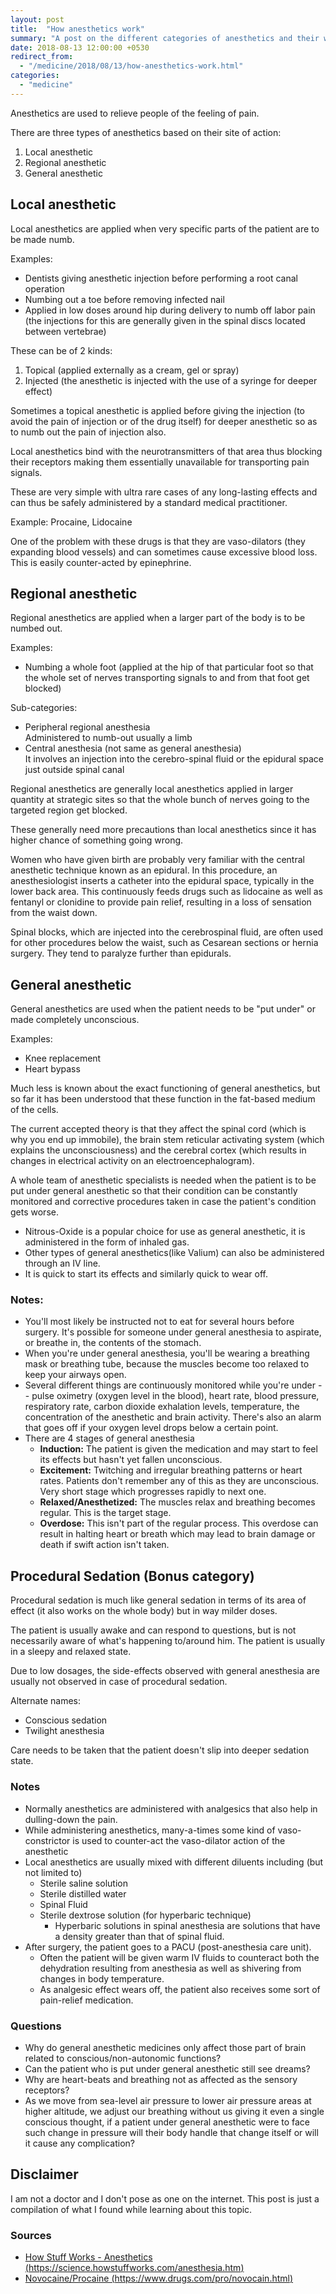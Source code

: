 ```yaml
---
layout: post
title:  "How anesthetics work"
summary: "A post on the different categories of anesthetics and their working mechanisms and differences."
date: 2018-08-13 12:00:00 +0530
redirect_from:
  - "/medicine/2018/08/13/how-anesthetics-work.html"
categories: 
  - "medicine"
---
```


Anesthetics are used to relieve people of the feeling of pain.

There are three types of anesthetics based on their site of action:
1. Local anesthetic
2. Regional anesthetic
3. General anesthetic

## Local anesthetic

Local anesthetics are applied when very specific parts of the patient are to be made numb.

Examples:
* Dentists giving anesthetic injection before performing a root canal operation
* Numbing out a toe before removing infected nail
* Applied in low doses around hip during delivery to numb off labor pain (the injections for this are generally given in the spinal discs located between vertebrae)

These can be of 2 kinds:
1. Topical (applied externally as a cream, gel or spray)
2. Injected (the anesthetic is injected with the use of a syringe for deeper effect)

Sometimes a topical anesthetic is applied before giving the injection (to avoid the pain of injection or of the drug itself) for deeper anesthetic so as to numb out the pain of injection also.

Local anesthetics bind with the neurotransmitters of that area thus blocking their receptors making them essentially unavailable for transporting pain signals.

These are very simple with ultra rare cases of any long-lasting effects and can thus be safely administered by a standard medical practitioner.

Example: Procaine, Lidocaine

One of the problem with these drugs is that they are vaso-dilators (they expanding blood vessels) and can sometimes cause excessive blood loss. This is easily counter-acted by epinephrine.

## Regional anesthetic

Regional anesthetics are applied when a larger part of the body is to be numbed out.

Examples:
* Numbing a whole foot (applied at the hip of that particular foot so that the whole set of nerves transporting signals to and from that foot get blocked)

Sub-categories:
* Peripheral regional anesthesia <br>
  Administered to numb-out usually a limb
* Central anesthesia (not same as general anesthesia) <br>
  It involves an injection into the cerebro-spinal fluid or the epidural space just outside spinal canal

Regional anesthetics are generally local anesthetics applied in larger quantity at strategic sites so that the whole bunch of nerves going to the targeted region get blocked.

These generally need more precautions than local anesthetics since it has higher chance of something going wrong.

Women who have given birth are probably very familiar with the central anesthetic technique known as an epidural. In this procedure, an anesthesiologist inserts a catheter into the epidural space, typically in the lower back area. This continuously feeds drugs such as lidocaine as well as fentanyl or clonidine to provide pain relief, resulting in a loss of sensation from the waist down.

Spinal blocks, which are injected into the cerebrospinal fluid, are often used for other procedures below the waist, such as Cesarean sections or hernia surgery. They tend to paralyze further than epidurals.

## General anesthetic

General anesthetics are used when the patient needs to be "put under" or made completely unconscious.

Examples:
* Knee replacement
* Heart bypass

Much less is known about the exact functioning of general anesthetics, but so far it has been understood that these function in the fat-based medium of the cells.

The current accepted theory is that they affect the spinal cord (which is why you end up immobile), the brain stem reticular activating system (which explains the unconsciousness) and the cerebral cortex (which results in changes in electrical activity on an electroencephalogram).

A whole team of anesthetic specialists is needed when the patient is to be put under general anesthetic so that their condition can be constantly monitored and corrective procedures taken in case the patient's condition gets worse.

- Nitrous-Oxide is a popular choice for use as general anesthetic, it is administered in the form of inhaled gas.
- Other types of general anesthetics(like Valium) can also be administered through an IV line.
- It is quick to start its effects and similarly quick to wear off.

### Notes:

- You'll most likely be instructed not to eat for several hours before surgery. It's possible for someone under general anesthesia to aspirate, or breathe in, the contents of the stomach.
- When you're under general anesthesia, you'll be wearing a breathing mask or breathing tube, because the muscles become too relaxed to keep your airways open.
- Several different things are continuously monitored while you're under -- pulse oximetry (oxygen level in the blood), heart rate, blood pressure, respiratory rate, carbon dioxide exhalation levels, temperature, the concentration of the anesthetic and brain activity. There's also an alarm that goes off if your oxygen level drops below a certain point.
- There are 4 stages of general anesthesia
    - **Induction:** The patient is given the medication and may start to feel its effects but hasn't yet fallen unconscious.
    - **Excitement:** Twitching and irregular breathing patterns or heart rates. Patients don't remember any of this as they are unconscious. Very short stage which progresses rapidly to next one.
    - **Relaxed/Anesthetized:** The muscles relax and breathing becomes regular. This is the target stage.
    - **Overdose:** This isn't part of the regular process. This overdose can result in halting heart or breath which may lead to brain damage or death if swift action isn't taken.



## Procedural Sedation (Bonus category)

Procedural sedation is much like general sedation in terms of its area of effect (it also works on the whole body) but in way milder doses.

The patient is usually awake and can respond to questions, but is not necessarily aware of what's happening to/around him. The patient is usually in a sleepy and relaxed state.

Due to low dosages, the side-effects observed with general anesthesia are usually not observed in case of procedural sedation.

Alternate names:
- Conscious sedation
- Twilight anesthesia

Care needs to be taken that the patient doesn't slip into deeper sedation state.

### Notes

- Normally anesthetics are administered with analgesics that also help in dulling-down the pain.
- While administering anesthetics, many-a-times some kind of vaso-constrictor is used to counter-act the vaso-dilator action of the anesthetic 
- Local anesthetics are usually mixed with different diluents including (but not limited to)
    - Sterile saline solution
    - Sterile distilled water
    - Spinal Fluid
    - Sterile dextrose solution (for hyperbaric technique)
        - Hyperbaric solutions in spinal anesthesia are solutions that have a density greater than that of spinal fluid.
- After surgery, the patient goes to a PACU (post-anesthesia care unit).
    - Often the patient will be given warm IV fluids to counteract both the dehydration resulting from anesthesia as well as shivering from changes in body temperature.
    - As analgesic effect wears off, the patient also receives some sort of pain-relief medication.

### Questions

- Why do general anesthetic medicines only affect those part of brain related to conscious/non-autonomic functions?
- Can the patient who is put under general anesthetic still see dreams?
- Why are heart-beats and breathing not as affected as the sensory receptors?
- As we move from sea-level air pressure to lower air pressure areas at higher altitude, we adjust our breathing without us giving it even a single conscious thought, if a patient under general anesthetic were to face such change in pressure will their body handle that change itself or will it cause any complication?

## Disclaimer

I am not a doctor and I don't pose as one on the internet. This post is just a compilation of what I found while learning about this topic.

### Sources

- [How Stuff Works - Anesthetics (https://science.howstuffworks.com/anesthesia.htm)][source-how-stuff-works-anesthetics]
- [Novocaine/Procaine (https://www.drugs.com/pro/novocain.html)][source-drugs-com-novocaine]

[source-how-stuff-works-anesthetics]: https://science.howstuffworks.com/anesthesia.htm
[source-drugs-com-novocaine]: https://www.drugs.com/pro/novocain.html


